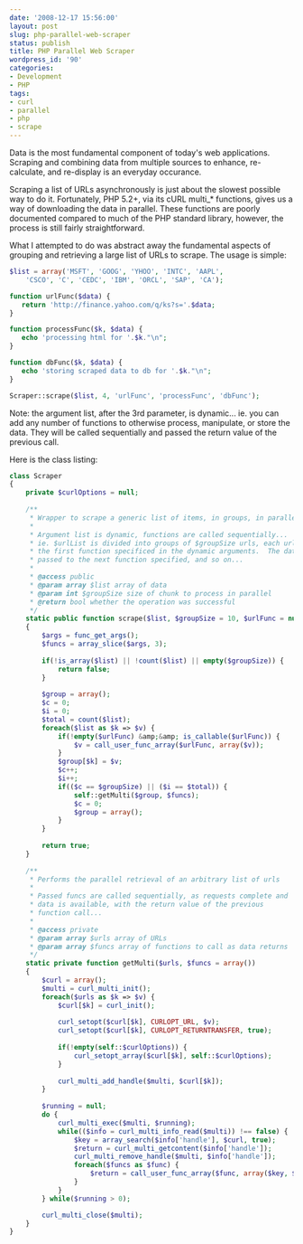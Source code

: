 ```yaml
---
date: '2008-12-17 15:56:00'
layout: post
slug: php-parallel-web-scraper
status: publish
title: PHP Parallel Web Scraper
wordpress_id: '90'
categories:
- Development
- PHP
tags:
- curl
- parallel
- php
- scrape
---
```


Data is the most fundamental component of today's web applications.  Scraping and combining data from multiple sources to enhance, re-calculate, and re-display is an everyday occurance.

Scraping a list of URLs asynchronously is just about the slowest possible way to do it.  Fortunately, PHP 5.2+, via its cURL multi_* functions, gives us a way of downloading the data in parallel.  These functions are poorly documented compared to much of the PHP standard library, however, the process is still fairly straightforward.

What I attempted to do was abstract away the fundamental aspects of grouping and retrieving a large list of URLs to scrape.  The usage is simple:

```php
$list = array('MSFT', 'GOOG', 'YHOO', 'INTC', 'AAPL', 
    'CSCO', 'C', 'CEDC', 'IBM', 'ORCL', 'SAP', 'CA');

function urlFunc($data) {
   return 'http://finance.yahoo.com/q/ks?s='.$data;
}

function processFunc($k, $data) {
   echo 'processing html for '.$k."\n";
}

function dbFunc($k, $data) {
   echo 'storing scraped data to db for '.$k."\n";
}

Scraper::scrape($list, 4, 'urlFunc', 'processFunc', 'dbFunc');
```

Note: the argument list, after the 3rd parameter, is dynamic... ie. you can add any number of functions to otherwise process, manipulate, or store the data.  They will be called sequentially and passed the return value of the previous call.

Here is the class listing:

```php
class Scraper
{
	private $curlOptions = null;
	
	/**
	 * Wrapper to scrape a generic list of items, in groups, in parallel
	 *
	 * Argument list is dynamic, functions are called sequentially...
	 * ie. $urlList is divided into groups of $groupSize urls, each url is passed to
	 * the first function specificed in the dynamic arguments.  The data returned is then
	 * passed to the next function specified, and so on...
	 *
	 * @access public
	 * @param array $list array of data
	 * @param int $groupSize size of chunk to process in parallel
	 * @return bool whether the operation was successful
	 */
	static public function scrape($list, $groupSize = 10, $urlFunc = null)
	{
		$args = func_get_args();
		$funcs = array_slice($args, 3);
		
		if(!is_array($list) || !count($list) || empty($groupSize)) {
			return false;
		}
		
		$group = array();
		$c = 0;
		$i = 0;
		$total = count($list);
		foreach($list as $k => $v) {
			if(!empty($urlFunc) &amp;&amp; is_callable($urlFunc)) {
				$v = call_user_func_array($urlFunc, array($v));
			}
			$group[$k] = $v;
			$c++;
			$i++;
			if(($c == $groupSize) || ($i == $total)) {
				self::getMulti($group, $funcs);
				$c = 0;
				$group = array();
			}
		}
		
		return true;
	}
	
	/**
	 * Performs the parallel retrieval of an arbitrary list of urls
	 *
	 * Passed funcs are called sequentially, as requests complete and 
	 * data is available, with the return value of the previous
	 * function call...
	 *
	 * @access private
	 * @param array $urls array of URLs
	 * @param array $funcs array of functions to call as data returns
	 */
	static private function getMulti($urls, $funcs = array())
	{
		$curl = array();
		$multi = curl_multi_init();
		foreach($urls as $k => $v) {
			$curl[$k] = curl_init();
			
			curl_setopt($curl[$k], CURLOPT_URL, $v);
			curl_setopt($curl[$k], CURLOPT_RETURNTRANSFER, true);
		
			if(!empty(self::$curlOptions)) {
				curl_setopt_array($curl[$k], self::$curlOptions);
			}
			
			curl_multi_add_handle($multi, $curl[$k]);
		}
		
		$running = null;
		do {
			curl_multi_exec($multi, $running);
			while(($info = curl_multi_info_read($multi)) !== false) {
				$key = array_search($info['handle'], $curl, true);
				$return = curl_multi_getcontent($info['handle']);
				curl_multi_remove_handle($multi, $info['handle']);
				foreach($funcs as $func) {
					$return = call_user_func_array($func, array($key, $return));
				}
			}
		} while($running > 0);

		curl_multi_close($multi);
	}
}
``` 
